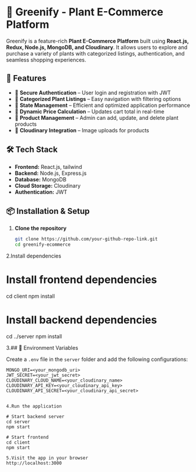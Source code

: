 # 🌿 Greenify - Plant E-Commerce Platform  

Greenify is a feature-rich **Plant E-Commerce Platform** built using **React.js, Redux, Node.js, MongoDB, and Cloudinary**. It allows users to explore and purchase a variety of plants with categorized listings, authentication, and seamless shopping experiences.  

## 🚀 Features  
- 🔹 **Secure Authentication** – User login and registration with JWT  
- 🔹 **Categorized Plant Listings** – Easy navigation with filtering options  
- 🔹 **State Management** – Efficient and optimized application performance  
- 🔹 **Dynamic Price Calculation** – Updates cart total in real-time  
- 🔹 **Product Management** – Admin can add, update, and delete plant products  
- 🔹 **Cloudinary Integration** – Image uploads for products  

## 🛠️ Tech Stack  
- **Frontend:** React.js, tailwind
- **Backend:** Node.js, Express.js  
- **Database:** MongoDB  
- **Cloud Storage:** Cloudinary  
- **Authentication:** JWT  

## 📦 Installation & Setup  

1. **Clone the repository**  
   ```sh
   git clone https://github.com/your-github-repo-link.git
   cd greenify-ecommerce

2.Install dependencies 
# Install frontend dependencies
cd client
npm install

# Install backend dependencies
cd ../server
npm install

3.## 🔑 Environment Variables  

Create a `.env` file in the `server` folder and add the following configurations:  

```plaintext
MONGO_URI=<your_mongodb_uri>
JWT_SECRET=<your_jwt_secret>
CLOUDINARY_CLOUD_NAME=<your_cloudinary_name>
CLOUDINARY_API_KEY=<your_cloudinary_api_key>
CLOUDINARY_API_SECRET=<your_cloudinary_api_secret>


4.Run the application

# Start backend server
cd server
npm start

# Start frontend
cd client
npm start

5.Visit the app in your browser
http://localhost:3000


